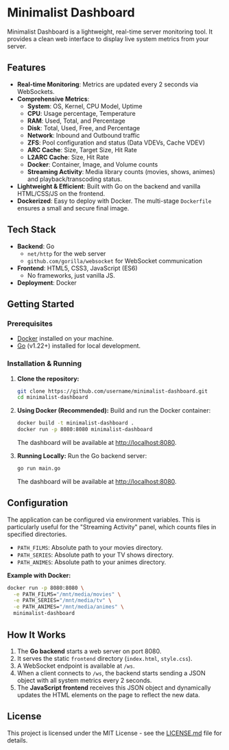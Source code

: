 # Minimalist Dashboard

Minimalist Dashboard is a lightweight, real-time server monitoring tool. It provides a clean web interface to display live system metrics from your server.

 

## Features

- **Real-time Monitoring**: Metrics are updated every 2 seconds via WebSockets.
- **Comprehensive Metrics**:
    - **System**: OS, Kernel, CPU Model, Uptime
    - **CPU**: Usage percentage, Temperature
    - **RAM**: Used, Total, and Percentage
    - **Disk**: Total, Used, Free, and Percentage
    - **Network**: Inbound and Outbound traffic
    - **ZFS**: Pool configuration and status (Data VDEVs, Cache VDEV)
    - **ARC Cache**: Size, Target Size, Hit Rate
    - **L2ARC Cache**: Size, Hit Rate
    - **Docker**: Container, Image, and Volume counts
    - **Streaming Activity**: Media library counts (movies, shows, animes) and playback/transcoding status.
- **Lightweight & Efficient**: Built with Go on the backend and vanilla HTML/CSS/JS on the frontend.
- **Dockerized**: Easy to deploy with Docker. The multi-stage `Dockerfile` ensures a small and secure final image.

## Tech Stack

- **Backend**: Go
  - `net/http` for the web server
  - `github.com/gorilla/websocket` for WebSocket communication
- **Frontend**: HTML5, CSS3, JavaScript (ES6)
  - No frameworks, just vanilla JS.
- **Deployment**: Docker

## Getting Started

### Prerequisites

- [Docker](https://www.docker.com/get-started) installed on your machine.
- [Go](https://golang.org/dl/) (v1.22+) installed for local development.

### Installation & Running

1.  **Clone the repository:**
    ```bash
    git clone https://github.com/username/minimalist-dashboard.git
    cd minimalist-dashboard
    ```

2.  **Using Docker (Recommended):**
    Build and run the Docker container:
    ```bash
    docker build -t minimalist-dashboard .
    docker run -p 8080:8080 minimalist-dashboard
    ```
    The dashboard will be available at [http://localhost:8080](http://localhost:8080).

3.  **Running Locally:**
    Run the Go backend server:
    ```bash
    go run main.go
    ```
    The dashboard will be available at [http://localhost:8080](http://localhost:8080).

## Configuration

The application can be configured via environment variables. This is particularly useful for the "Streaming Activity" panel, which counts files in specified directories.

- `PATH_FILMS`: Absolute path to your movies directory.
- `PATH_SERIES`: Absolute path to your TV shows directory.
- `PATH_ANIMES`: Absolute path to your animes directory.

**Example with Docker:**

```bash
docker run -p 8080:8080 \
  -e PATH_FILMS="/mnt/media/movies" \
  -e PATH_SERIES="/mnt/media/tv" \
  -e PATH_ANIMES="/mnt/media/animes" \
  minimalist-dashboard
```

## How It Works

1.  The **Go backend** starts a web server on port 8080.
2.  It serves the static `frontend` directory (`index.html`, `style.css`).
3.  A WebSocket endpoint is available at `/ws`.
4.  When a client connects to `/ws`, the backend starts sending a JSON object with all system metrics every 2 seconds.
5.  The **JavaScript frontend** receives this JSON object and dynamically updates the HTML elements on the page to reflect the new data.

## License

This project is licensed under the MIT License - see the [LICENSE.md](LICENSE.md) file for details.
